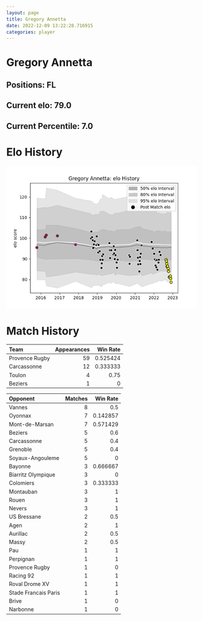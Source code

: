 ```yaml
---  
layout: page  
title: Gregory Annetta  
date: 2022-12-09 13:22:28.716915  
categories: player  
---
```

# Gregory Annetta

## Positions: FL

## Current elo: 79.0

## Current Percentile: 7.0

# Elo History


![elo history](history_GregoryAnnetta.png)
# Match History


| Team           |   Appearances |   Win Rate |
|:---------------|--------------:|-----------:|
| Provence Rugby |            59 |   0.525424 |
| Carcassonne    |            12 |   0.333333 |
| Toulon         |             4 |   0.75     |
| Beziers        |             1 |   0        |

| Opponent             |   Matches |   Win Rate |
|:---------------------|----------:|-----------:|
| Vannes               |         8 |   0.5      |
| Oyonnax              |         7 |   0.142857 |
| Mont-de-Marsan       |         7 |   0.571429 |
| Beziers              |         5 |   0.6      |
| Carcassonne          |         5 |   0.4      |
| Grenoble             |         5 |   0.4      |
| Soyaux-Angouleme     |         5 |   0        |
| Bayonne              |         3 |   0.666667 |
| Biarritz Olympique   |         3 |   0        |
| Colomiers            |         3 |   0.333333 |
| Montauban            |         3 |   1        |
| Rouen                |         3 |   1        |
| Nevers               |         3 |   1        |
| US Bressane          |         2 |   0.5      |
| Agen                 |         2 |   1        |
| Aurillac             |         2 |   0.5      |
| Massy                |         2 |   0.5      |
| Pau                  |         1 |   1        |
| Perpignan            |         1 |   1        |
| Provence Rugby       |         1 |   0        |
| Racing 92            |         1 |   1        |
| Roval Drome XV       |         1 |   1        |
| Stade Francais Paris |         1 |   1        |
| Brive                |         1 |   0        |
| Narbonne             |         1 |   0        |